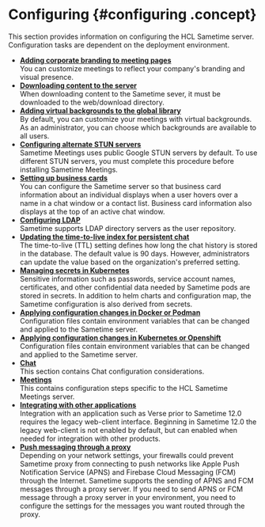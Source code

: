 # Configuring {#configuring .concept}

This section provides information on configuring the HCL Sametime server. Configuration tasks are dependent on the deployment environment.

-   **[Adding corporate branding to meeting pages](customize_branding.md)**  
You can customize meetings to reflect your company's branding and visual presence.
-   **[Downloading content to the server](download_content.md)**  
When downloading content to the Sametime sever, it must be downloaded to the web/download directory.
-   **[Adding virtual backgrounds to the global library](t_configure_default_virtual_background.md)**  
By default, you can customize your meetings with virtual backgrounds. As an administrator, you can choose which backgrounds are available to all users.
-   **[Configuring alternate STUN servers](configuring_stun.md)**  
Sametime Meetings uses public Google STUN servers by default. To use different STUN servers, you must complete this procedure before installing Sametime Meetings.
-   **[Setting up business cards](admin_st_buscard.md)**  
You can configure the Sametime server so that business card information about an individual displays when a user hovers over a name in a chat window or a contact list. Business card information also displays at the top of an active chat window.
-   **[Configuring LDAP](configuring_ldap.md)**  
Sametime supports LDAP directory servers as the user repository.
-   **[Updating the time-to-live index for persistent chat](update_ttl_index.md)**  
The time-to-live \(TTL\) setting defines how long the chat history is stored in the database. The default value is 90 days. However, administrators can update the value based on the organization's preferred setting.
-   **[Managing secrets in Kubernetes](managing_secrets_kubernetes.md)**  
Sensitive information such as passwords, service account names, certificates, and other confidential data needed by Sametime pods are stored in secrets. In addition to helm charts and configuration map, the Sametime configuration is also derived from secrets.
-   **[Applying configuration changes in Docker or Podman](apply_configchanges_docker.md)**  
Configuration files contain environment variables that can be changed and applied to the Sametime server.
-   **[Applying configuration changes in Kubernetes or Openshift](apply_configchanges_kubernetes.md)**  
Configuration files contain environment variables that can be changed and applied to the Sametime server.
-   **[Chat](chat_configuring.md)**  
This section contains Chat configuration considerations.
-   **[Meetings](meetings_configuring.md)**  
This contains configuration steps specific to the HCL Sametime Meetings server.
-   **[Integrating with other applications](verse_integration.md)**  
Integration with an application such as Verse prior to Sametime 12.0 requires the legacy web-client interface. Beginning in Sametime 12.0 the legacy web-client is not enabled by default, but can enabled when needed for integration with other products.
-   **[Push messaging through a proxy](t_push_proxy.md)**  
Depending on your network settings, your firewalls could prevent Sametime proxy from connecting to push networks like Apple Push Notification Service \(APNS\) and Firebase Cloud Messaging \(FCM\) through the Internet. Sametime supports the sending of APNS and FCM messages through a proxy server. If you need to send APNS or FCM message through a proxy server in your environment, you need to configure the settings for the messages you want routed through the proxy.
